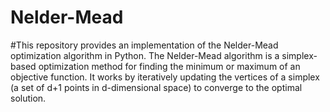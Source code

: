 # Nelder-Mead
#This repository provides an implementation of the Nelder-Mead optimization algorithm in Python. The Nelder-Mead algorithm is a simplex-based optimization method for finding the minimum or maximum of an objective function. It works by iteratively updating the vertices of a simplex (a set of d+1 points in d-dimensional space) to converge to the optimal solution.
